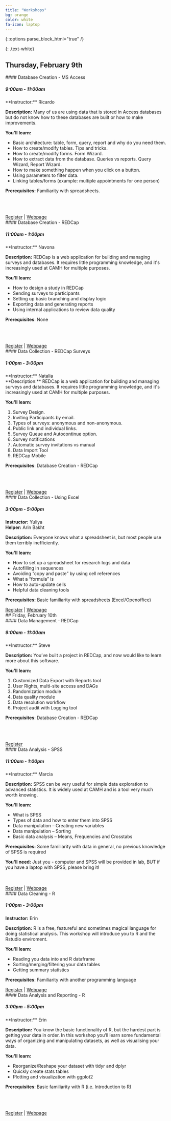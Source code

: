 ```yaml
---
title: "Workshops"
bg: orange
color: white
fa-icon: laptop
---
```


{::options parse_block_html="true" /}

{: .text-white}
## Thursday, February 9th 

<div class="card">
<div class="card-title" markdown="1">
#### Database Creation - MS Access

##### 9:00am - 11:00am
</div>
<div class="card-body" markdown="1">
**Instructor:** Ricardo <br>

**Description:** Many of us are using data that is stored in Access databases but do not know how to these databases are built or how to make improvements.

**You'll learn:**

- Basic architecture: table, form, query, report and why do you need them.
- How to create/modify tables. Tips and tricks.
- How to create/modify forms. Form Wizard.
- How to extract data from the database. Queries vs reports. Query Wizard, Report Wizard.
- How to make something happen when you click on a button.
- Using parameters to filter data.
- Linking tables/forms (example: multiple appointments for one person)

**Prerequisites:** Familiarity with spreadsheets.

<br/>
<br/>
<br/>

</div>
<div class="card-footer">
<a href="#workshop-schedule-and-registration">Register</a> | <a href="{{site.root}}/workshops/access">Webpage</a>
</div>
</div>

<div class="card">
<div class="card-title" markdown="1">
#### Database Creation - REDCap

##### 11:00am - 1:00pm
</div>
<div class="card-body" markdown="1">
**Instructor:** Navona <br>

**Description:** REDCap is a web application for building and managing surveys and databases. It requires little programming knowledge, and it's increasingly used at CAMH for multiple purposes.

**You'll learn:**

- How to design a study in REDCap
-	Sending surveys to participants
-	Setting up basic branching and display logic
-	Exporting data and generating reports
-	Using internal applications to review data quality

**Prerequisites**: None

<br/>
<br/>
<br/>

</div>
<div class="card-footer">
<a href="#workshop-schedule-and-registration">Register</a> | <a href="{{site.root}}/workshops/redcap">Webpage</a>
</div>
</div>

<div class="card">
<div class="card-title" markdown="1">
#### Data Collection - REDCap Surveys

##### 1:00pm - 3:00pm
</div>
<div class="card-body" markdown="1">
**Instructor:** Natalia <br>
**Description:** REDCap is a web application for building and managing surveys and databases. It requires little programming knowledge, and it's increasingly used at CAMH for multiple purposes.

**You'll learn:**

1.    Survey Design.
2.    Inviting Participants by email.
3.    Types of surveys: anonymous and non-anonymous.
4.    Public link and individual links.
5.    Survey Queue and Autocontinue option.
6.    Survey notifications
7.    Automatic survey invitations vs manual
8.    Data Import Tool
9.    REDCap Mobile

**Prerequisites**: Database Creation - REDCap

<br/>
<br/>
<br/>

</div>
<div class="card-footer">
<a href="#workshop-schedule-and-registration">Register</a> | <a href="{{site.root}}/workshops/redcap">Webpage</a>
</div>
</div>

<div class="card">
<div class="card-title" markdown="1">
#### Data Collection - Using Excel

##### 3:00pm - 5:00pm
</div>
<div class="card-body" markdown="1">

**Instructor:** Yuliya<br>
**Helper:** Arin Bakht

**Description:** Everyone knows what a spreadsheet is, but most people use them terribly inefficiently.

**You'll learn:**

 - How to set up a spreadsheet for research logs and data
 - Autofilling in sequences
 - Avoiding “copy and paste” by using cell references
 - What a “formula” is
 - How to auto-update cells
 - Helpful data cleaning tools

**Prerequisites:** Basic familiarity with spreadsheets (Excel/Openoffice)

</div>
<div class="card-footer">
<a href="#workshop-schedule-and-registration">Register</a> | <a href="{{site.root}}/workshops/spreadsheets">Webpage</a>
</div>
</div>


</div><div class="day">
## Friday, February 10th 

<div class="card">
<div class="card-title" markdown="1">
#### Data Management - REDCap

##### 9:00am - 11:00am
</div>
<div class="card-body" markdown="1">
**Instructor:** Steve<br>

**Description:** You’ve built a project in REDCap, and now would like to learn more about this software.

**You'll learn:**

1.	  Customized Data Export with Reports tool
2.    User Rights, multi-site access and DAGs
3.    Randomization module
4.    Data quality module
5.    Data resolution workflow
6.    Project audit with Logging tool

**Prerequisites**: Database Creation - REDCap

<br/>
<br/>
<br/>

</div>
<div class="card-footer">
<a href="#workshop-schedule-and-registration">Register</a>
</div>
</div>



<div class="card">
<div class="card-title" markdown="1">
#### Data Analysis - SPSS

##### 11:00am - 1:00pm
</div>
<div class="card-body" markdown="1">
**Instructor:** Marcia <br>

**Description:** SPSS can be very useful for simple data exploration to advanced statistics. It is widely used at CAMH and is a tool very much worth knowing.

**You'll learn:**

 - What is SPSS
 - Types of data and how to enter them into SPSS
 - Data manipulation – Creating new variables
 - Data manipulation – Sorting
 - Basic data analysis – Means, Frequencies and Crosstabs

**Prerequisites:** Some familiarity with data in general, no previous knowledge of SPSS is required

**You'll need:** Just you - computer and SPSS will be provided in lab, BUT if you have a laptop with SPSS, please bring it!

<br/>
<br/>

</div>
<div class="card-footer">
<a href="#workshop-schedule-and-registration">Register</a> | <a href="{{site.root}}/workshops/spss">Webpage</a>
</div>
</div>


<div class="card">
<div class="card-title" markdown="1">
#### Data Cleaning - R

##### 1:00pm - 3:00pm
</div>
<div class="card-body" markdown="1">

**Instructor:** Erin <br>

**Description:** R is a free, featureful and sometimes magical language for doing statistical analysis. This workshop will introduce you to R and the Rstudio enviroment.

**You'll learn:**

- Reading you data into and R dataframe
- Sorting/merging/filtering your data tables
- Getting summary statistics

**Prerequisites**: Familiarity with another programming language


</div>
<div class="card-footer">
<a href="#workshop-schedule-and-registration">Register</a> | <a href="{{site.root}}/workshops/intro-R">Webpage</a>
</div>
</div>


<div class="card">
<div class="card-title" markdown="1">
#### Data Analysis and Reporting - R

##### 3:00pm - 5:00pm
</div>
<div class="card-body" markdown="1">
**Instructor:** Erin <br>

**Description:** You know the basic functionality of R, but the hardest part is getting your data in order. In this workshop you’ll learn some fundamental ways of organizing and manipulating datasets, as well as visualising your data.

**You'll learn:**

- Reorganize/Reshape your dataset with tidyr and dplyr
-	Quickly create stats tables
-	Plotting and visualization with ggplot2

**Prerequisites**: Basic familiarity with R (i.e. Introduction to R)

<br/>
<br/>
<br/>

</div>
<div class="card-footer">
<a href="#workshop-schedule-and-registration">Register</a> | <a href="{{site.root}}/workshops/explore_with_R.html">Webpage</a>
</div>
</div>


</div>
